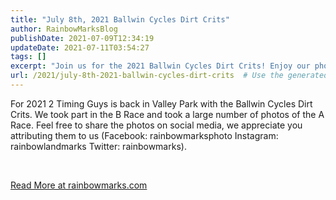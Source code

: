 ```yaml
---
title: "July 8th, 2021 Ballwin Cycles Dirt Crits"
author: RainbowMarksBlog
publishDate: 2021-07-09T12:34:19
updateDate: 2021-07-11T03:54:27
tags: []
excerpt: "Join us for the 2021 Ballwin Cycles Dirt Crits! Enjoy our photos from the A Race & share on social media with credits. More info at rainbowmarks.com."
url: /2021/july-8th-2021-ballwin-cycles-dirt-crits  # Use the generated URL with year
---
```

<p>For 2021 2 Timing Guys is back in Valley Park with the Ballwin Cycles Dirt Crits. We took part in the B Race and took a large number of photos of the A Race. Feel free to share the photos on social media, we appreciate you attributing them to us (Facebook: rainbowmarksphoto Instagram: rainbowlandmarks Twitter: rainbowmarks).</p>  <p>&nbsp;</p> <script language="javascript" type="text/javascript"> 	 //	_mfpOn('BeforeChange', function(e, prevType, newType) {alert('change'); }); 	$('.popup').on('mfpChange', function(e /*, params */) { 	  //console.log('Popup changed',  $.magnificPopup.instance.index); 	  //console.log('Popup instance',  $.magnificPopup.instance); 	  //load the URL with index as a &param 	  originalUrl = window.location.href.split('?')[0]; 	  //load the image if the page loads and a param is passed  	    	  var newUrl = $.magnificPopup.instance.currItem.el.attr('data-url'); 	  var newTitle = $.magnificPopup.instance.currItem.el.attr('title') 	  window.history.replaceState("object or string", newTitle, newUrl); //"?rbmphoto=" + $.magnificPopup.instance.index); 	});  	$(document).ready(function ($) {     $('a.popup').magnificPopup({       type: 'image',       gallery: {         enabled: true,         navigateByImgClick: true,         preload: [0, 1] // Will preload 0 - before current, and 1 after the current image       },       image: {         titleSrc: function (item) {           return item.el.attr('title') + '&nbsp;' + item.el.attr('data-caption');         }       }       // other options     });   });  	//check if the url contains a photo 	$( document ).ready(function($) { 		// console.log( "ready!" );  		//console.log('Page Load',  window.location.href.split('?')[1]); 		var galleryNameLoc = window.location.href.indexOf("galleryname=") 		if(galleryNameLoc>0) 		{ 			//console.log('Found Index',  index); 			var gindex = window.location.href.substring(galleryNameLoc+12).split("&")[0]; 			//console.log('G Index:', gindex); 			//console.log('Item:',$('#' + gindex)); 			var galleryObj = $('#' + gindex); 			var loc = window.location.href.indexOf("rbmphoto=")  			if(loc>0) 			{ 				//console.log('Found It',  window.location.href.substring(loc)); 				var index = window.location.href.substring(loc+9).split("&")[0]; 				//console.log('Found Index',  index); 				//lookup the image on the page if there are multiple galleries 				 				$('#' + gindex).find('.popup')[index].click(); 			} 					 		} 		//var loc = window.location.href.indexOf("rbmphoto=") 		//if(loc<0) 		//{ 		//	//console.log('Found It',  window.location.href.substring(loc)); 		//	var index = window.location.href.substring(loc+9).split("&")[0]; 		//	//console.log('Found Index',  index); 		//	//lookup the image on the page if there are multiple galleries 			 		//	document.getElementsByClassName('popup')[index].click(); 		//} 		 	}); </script> <a href="https://rainbowmarks.com/Events/2021/07/July-8-2021-Dirt-Crits">Read More at rainbowmarks.com</a>

